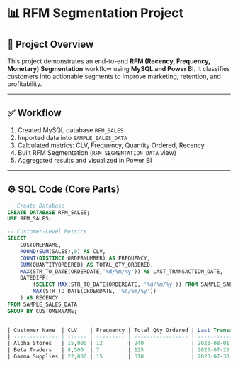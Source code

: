 # 📊 RFM Segmentation Project

## 🧠 Project Overview  
This project demonstrates an end-to-end **RFM (Recency, Frequency, Monetary) Segmentation** workflow using **MySQL and Power BI**. It classifies customers into actionable segments to improve marketing, retention, and profitability.  

---

## ✅ Workflow  
1. Created MySQL database `RFM_SALES`  
2. Imported data into `SAMPLE_SALES_DATA`  
3. Calculated metrics: CLV, Frequency, Quantity Ordered, Recency  
4. Built RFM Segmentation (`RFM_SEGMENTATION_DATA` view)  
5. Aggregated results and visualized in Power BI  

---

## ⚙️ SQL Code (Core Parts)  

```sql
-- Create Database
CREATE DATABASE RFM_SALES;
USE RFM_SALES;

-- Customer-Level Metrics
SELECT 
    CUSTOMERNAME,
    ROUND(SUM(SALES),0) AS CLV,
    COUNT(DISTINCT ORDERNUMBER) AS FREQUENCY,
    SUM(QUANTITYORDERED) AS TOTAL_QTY_ORDERED,
    MAX(STR_TO_DATE(ORDERDATE,'%d/%m/%y')) AS LAST_TRANSACTION_DATE,
    DATEDIFF(
        (SELECT MAX(STR_TO_DATE(ORDERDATE, '%d/%m/%y')) FROM SAMPLE_SALES_DATA),
        MAX(STR_TO_DATE(ORDERDATE, '%d/%m/%y'))
    ) AS RECENCY
FROM SAMPLE_SALES_DATA
GROUP BY CUSTOMERNAME;


| Customer Name  | CLV    | Frequency | Total Qty Ordered | Last Transaction Date | Recency (days) |
| -------------- | ------ | --------- | ----------------- | --------------------- | -------------- |
| Alpha Stores   | 15,000 | 12        | 240               | 2023-08-01            | 5              |
| Beta Traders   | 8,500  | 7         | 125               | 2023-07-25            | 12             |
| Gamma Supplies | 22,000 | 15        | 310               | 2023-07-30            | 7              |
